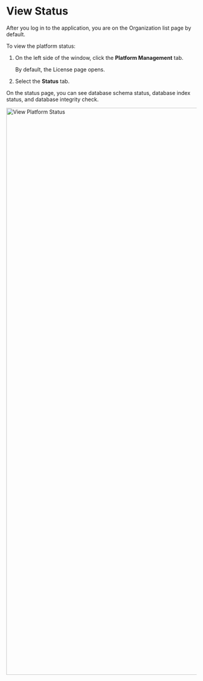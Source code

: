# View Status

After you log in to the application, you are on the Organization list page by default.

To view the platform status:

1. On the left side of the window, click the **Platform Management** tab.

    By default, the License page opens. 

1. Select the **Status** tab.

On the status page, you can see database schema status, database index status, and database integrity check.

 <img src="../images/view-status.png" alt="View Platform Status" width="1500" height="1500"/>